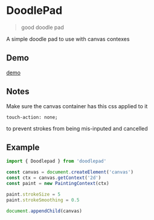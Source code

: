 # DoodlePad
> good doodle pad

A simple doodle pad to use with canvas contexes

## Demo
[demo](https://brecert.github.io/doodlepad/)

## Notes

Make sure the canvas container has this css applied to it

```
touch-action: none;
```

to prevent strokes from being mis-inputed and cancelled

## Example
```js
import { Doodlepad } from 'doodlepad'

const canvas = document.createElement('canvas')
const ctx = canvas.getContext('2d')
const paint = new PaintingContext(ctx)

paint.strokeSize = 5
paint.strokeSmoothing = 0.5

document.appendChild(canvas)
```